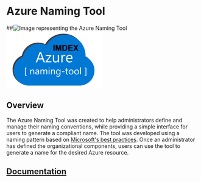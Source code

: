 # Azure Naming Tool

##<img src="[./src/wwwroot/images/AzureNamingToolLogo.png?raw=true](https://www.imdex.com/assets/img/logo_white.svg)" alt="Image representing the Azure Naming Tool" title="IMDEX Azure Naming Tool" height="150"/>
<img src="./src/wwwroot/images/AzureNamingToolLogo.png?raw=true" alt="Image representing the Azure Naming Tool" title="Azure Naming Tool" height="150"/>

## Overview

The Azure Naming Tool was created to help administrators define and manage their naming conventions, while providing a simple interface for users to generate a compliant name. The tool was developed using a naming pattern based on [Microsoft's best practices](https://learn.microsoft.com/en-us/azure/cloud-adoption-framework/ready/azure-best-practices/naming-and-tagging). Once an administrator has defined the organizational components, users can use the tool to generate a name for the desired Azure resource.

## [Documentation](https://github.com/mspnp/AzureNamingTool/wiki)
